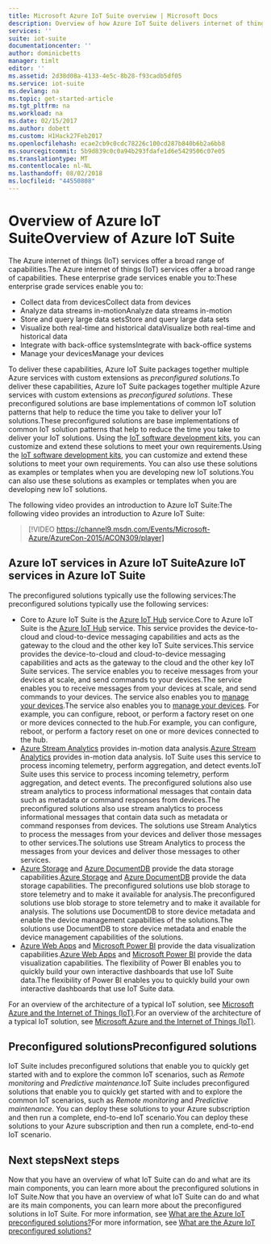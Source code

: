 ```yaml
---
title: Microsoft Azure IoT Suite overview | Microsoft Docs
description: Overview of how Azure IoT Suite delivers internet of things preconfigured solutions to collect, analyze, and store data, provide visualizations, and integrate with other systems.
services: ''
suite: iot-suite
documentationcenter: ''
author: dominicbetts
manager: timlt
editor: ''
ms.assetid: 2d38d08a-4133-4e5c-8b28-f93cadb5df05
ms.service: iot-suite
ms.devlang: na
ms.topic: get-started-article
ms.tgt_pltfrm: na
ms.workload: na
ms.date: 02/15/2017
ms.author: dobett
ms.custom: H1Hack27Feb2017
ms.openlocfilehash: ecae2cb9c0cdc78226c100cd287b840b6b2a6bb8
ms.sourcegitcommit: 5b9d839c0c0a94b293fdafe1d6e5429506c07e05
ms.translationtype: MT
ms.contentlocale: nl-NL
ms.lasthandoff: 08/02/2018
ms.locfileid: "44550808"
---
```

# <a name="overview-of-azure-iot-suite"></a><span data-ttu-id="93155-103">Overview of Azure IoT Suite</span><span class="sxs-lookup"><span data-stu-id="93155-103">Overview of Azure IoT Suite</span></span>
<span data-ttu-id="93155-104">The Azure internet of things (IoT) services offer a broad range of capabilities.</span><span class="sxs-lookup"><span data-stu-id="93155-104">The Azure internet of things (IoT) services offer a broad range of capabilities.</span></span> <span data-ttu-id="93155-105">These enterprise grade services enable you to:</span><span class="sxs-lookup"><span data-stu-id="93155-105">These enterprise grade services enable you to:</span></span>

* <span data-ttu-id="93155-106">Collect data from devices</span><span class="sxs-lookup"><span data-stu-id="93155-106">Collect data from devices</span></span>
* <span data-ttu-id="93155-107">Analyze data streams in-motion</span><span class="sxs-lookup"><span data-stu-id="93155-107">Analyze data streams in-motion</span></span>
* <span data-ttu-id="93155-108">Store and query large data sets</span><span class="sxs-lookup"><span data-stu-id="93155-108">Store and query large data sets</span></span>
* <span data-ttu-id="93155-109">Visualize both real-time and historical data</span><span class="sxs-lookup"><span data-stu-id="93155-109">Visualize both real-time and historical data</span></span>
* <span data-ttu-id="93155-110">Integrate with back-office systems</span><span class="sxs-lookup"><span data-stu-id="93155-110">Integrate with back-office systems</span></span>
* <span data-ttu-id="93155-111">Manage your devices</span><span class="sxs-lookup"><span data-stu-id="93155-111">Manage your devices</span></span>

<span data-ttu-id="93155-112">To deliver these capabilities, Azure IoT Suite packages together multiple Azure services with custom extensions as *preconfigured solutions*.</span><span class="sxs-lookup"><span data-stu-id="93155-112">To deliver these capabilities, Azure IoT Suite packages together multiple Azure services with custom extensions as *preconfigured solutions*.</span></span> <span data-ttu-id="93155-113">These preconfigured solutions are base implementations of common IoT solution patterns that help to reduce the time you take to deliver your IoT solutions.</span><span class="sxs-lookup"><span data-stu-id="93155-113">These preconfigured solutions are base implementations of common IoT solution patterns that help to reduce the time you take to deliver your IoT solutions.</span></span> <span data-ttu-id="93155-114">Using the [IoT software development kits][lnk-sdks], you can customize and extend these solutions to meet your own requirements.</span><span class="sxs-lookup"><span data-stu-id="93155-114">Using the [IoT software development kits][lnk-sdks], you can customize and extend these solutions to meet your own requirements.</span></span> <span data-ttu-id="93155-115">You can also use these solutions as examples or templates when you are developing new IoT solutions.</span><span class="sxs-lookup"><span data-stu-id="93155-115">You can also use these solutions as examples or templates when you are developing new IoT solutions.</span></span>

<span data-ttu-id="93155-116">The following video provides an introduction to Azure IoT Suite:</span><span class="sxs-lookup"><span data-stu-id="93155-116">The following video provides an introduction to Azure IoT Suite:</span></span>

> [!VIDEO https://channel9.msdn.com/Events/Microsoft-Azure/AzureCon-2015/ACON309/player]
> 
> 

## <a name="azure-iot-services-in-azure-iot-suite"></a><span data-ttu-id="93155-117">Azure IoT services in Azure IoT Suite</span><span class="sxs-lookup"><span data-stu-id="93155-117">Azure IoT services in Azure IoT Suite</span></span>
<span data-ttu-id="93155-118">The preconfigured solutions typically use the following services:</span><span class="sxs-lookup"><span data-stu-id="93155-118">The preconfigured solutions typically use the following services:</span></span>

* <span data-ttu-id="93155-119">Core to Azure IoT Suite is the [Azure IoT Hub][lnk-iot-hub] service.</span><span class="sxs-lookup"><span data-stu-id="93155-119">Core to Azure IoT Suite is the [Azure IoT Hub][lnk-iot-hub] service.</span></span> <span data-ttu-id="93155-120">This service provides the device-to-cloud and cloud-to-device messaging capabilities and acts as the gateway to the cloud and the other key IoT Suite services.</span><span class="sxs-lookup"><span data-stu-id="93155-120">This service provides the device-to-cloud and cloud-to-device messaging capabilities and acts as the gateway to the cloud and the other key IoT Suite services.</span></span> <span data-ttu-id="93155-121">The service enables you to receive messages from your devices at scale, and send commands to your devices.</span><span class="sxs-lookup"><span data-stu-id="93155-121">The service enables you to receive messages from your devices at scale, and send commands to your devices.</span></span> <span data-ttu-id="93155-122">The service also enables you to [manage your devices][lnk-device-management].</span><span class="sxs-lookup"><span data-stu-id="93155-122">The service also enables you to [manage your devices][lnk-device-management].</span></span> <span data-ttu-id="93155-123">For example, you can configure, reboot, or perform a factory reset on one or more devices connected to the hub.</span><span class="sxs-lookup"><span data-stu-id="93155-123">For example, you can configure, reboot, or perform a factory reset on one or more devices connected to the hub.</span></span>
* <span data-ttu-id="93155-124">[Azure Stream Analytics][lnk-asa] provides in-motion data analysis.</span><span class="sxs-lookup"><span data-stu-id="93155-124">[Azure Stream Analytics][lnk-asa] provides in-motion data analysis.</span></span> <span data-ttu-id="93155-125">IoT Suite uses this service to process incoming telemetry, perform aggregation, and detect events.</span><span class="sxs-lookup"><span data-stu-id="93155-125">IoT Suite uses this service to process incoming telemetry, perform aggregation, and detect events.</span></span> <span data-ttu-id="93155-126">The preconfigured solutions also use stream analytics to process informational messages that contain data such as metadata or command responses from devices.</span><span class="sxs-lookup"><span data-stu-id="93155-126">The preconfigured solutions also use stream analytics to process informational messages that contain data such as metadata or command responses from devices.</span></span> <span data-ttu-id="93155-127">The solutions use Stream Analytics to process the messages from your devices and deliver those messages to other services.</span><span class="sxs-lookup"><span data-stu-id="93155-127">The solutions use Stream Analytics to process the messages from your devices and deliver those messages to other services.</span></span>
* <span data-ttu-id="93155-128">[Azure Storage][lnk-azure-storage] and [Azure DocumentDB][lnk-document-db] provide the data storage capabilities.</span><span class="sxs-lookup"><span data-stu-id="93155-128">[Azure Storage][lnk-azure-storage] and [Azure DocumentDB][lnk-document-db] provide the data storage capabilities.</span></span> <span data-ttu-id="93155-129">The preconfigured solutions use blob storage to store telemetry and to make it available for analysis.</span><span class="sxs-lookup"><span data-stu-id="93155-129">The preconfigured solutions use blob storage to store telemetry and to make it available for analysis.</span></span> <span data-ttu-id="93155-130">The solutions use DocumentDB to store device metadata and enable the device management capabilities of the solutions.</span><span class="sxs-lookup"><span data-stu-id="93155-130">The solutions use DocumentDB to store device metadata and enable the device management capabilities of the solutions.</span></span>
* <span data-ttu-id="93155-131">[Azure Web Apps][lnk-web-apps] and [Microsoft Power BI][lnk-power-bi] provide the data visualization capabilities.</span><span class="sxs-lookup"><span data-stu-id="93155-131">[Azure Web Apps][lnk-web-apps] and [Microsoft Power BI][lnk-power-bi] provide the data visualization capabilities.</span></span> <span data-ttu-id="93155-132">The flexibility of Power BI enables you to quickly build your own interactive dashboards that use IoT Suite data.</span><span class="sxs-lookup"><span data-stu-id="93155-132">The flexibility of Power BI enables you to quickly build your own interactive dashboards that use IoT Suite data.</span></span>

<span data-ttu-id="93155-133">For an overview of the architecture of a typical IoT solution, see [Microsoft Azure and the Internet of Things (IoT)][iot-suite-what-is-azure-iot].</span><span class="sxs-lookup"><span data-stu-id="93155-133">For an overview of the architecture of a typical IoT solution, see [Microsoft Azure and the Internet of Things (IoT)][iot-suite-what-is-azure-iot].</span></span>

## <a name="preconfigured-solutions"></a><span data-ttu-id="93155-134">Preconfigured solutions</span><span class="sxs-lookup"><span data-stu-id="93155-134">Preconfigured solutions</span></span>
<span data-ttu-id="93155-135">IoT Suite includes preconfigured solutions that enable you to quickly get started with and to explore the common IoT scenarios, such as *Remote monitoring* and *Predictive maintenance*.</span><span class="sxs-lookup"><span data-stu-id="93155-135">IoT Suite includes preconfigured solutions that enable you to quickly get started with and to explore the common IoT scenarios, such as *Remote monitoring* and *Predictive maintenance*.</span></span> <span data-ttu-id="93155-136">You can deploy these solutions to your Azure subscription and then run a complete, end-to-end IoT scenario.</span><span class="sxs-lookup"><span data-stu-id="93155-136">You can deploy these solutions to your Azure subscription and then run a complete, end-to-end IoT scenario.</span></span>

## <a name="next-steps"></a><span data-ttu-id="93155-137">Next steps</span><span class="sxs-lookup"><span data-stu-id="93155-137">Next steps</span></span>
<span data-ttu-id="93155-138">Now that you have an overview of what IoT Suite can do and what are its main components, you can learn more about the preconfigured solutions in IoT Suite.</span><span class="sxs-lookup"><span data-stu-id="93155-138">Now that you have an overview of what IoT Suite can do and what are its main components, you can learn more about the preconfigured solutions in IoT Suite.</span></span> <span data-ttu-id="93155-139">For more information, see [What are the Azure IoT preconfigured solutions?][lnk-what-are-preconfig]</span><span class="sxs-lookup"><span data-stu-id="93155-139">For more information, see [What are the Azure IoT preconfigured solutions?][lnk-what-are-preconfig]</span></span>

[lnk-sdks]: https://azure.microsoft.com/documentation/articles/iot-hub-sdks-summary/
[lnk-iot-hub]: https://azure.microsoft.com/documentation/services/iot-hub/
[lnk-asa]: https://azure.microsoft.com/documentation/services/stream-analytics/
[lnk-azure-storage]: https://azure.microsoft.com/documentation/services/storage/
[lnk-document-db]: https://azure.microsoft.com/documentation/services/documentdb/
[lnk-power-bi]: https://powerbi.microsoft.com/
[lnk-web-apps]: https://azure.microsoft.com/documentation/services/app-service/web/
[iot-suite-what-is-azure-iot]: iot-suite-what-is-azure-iot.md
[lnk-what-are-preconfig]: iot-suite-what-are-preconfigured-solutions.md
[lnk-device-management]: ../iot-hub/iot-hub-device-management-overview.md

